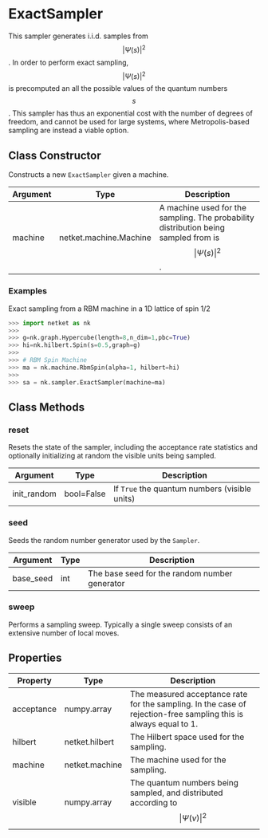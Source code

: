 # ExactSampler
This sampler generates i.i.d. samples from $$|\Psi(s)|^2$$.
 In order to perform exact sampling, $$|\Psi(s)|^2$$ is precomputed an all
 the possible values of the quantum numbers $$s$$. This sampler has thus an
 exponential cost with the number of degrees of freedom, and cannot be used
 for large systems, where Metropolis-based sampling are instead a viable
 option.

## Class Constructor
Constructs a new ``ExactSampler`` given a machine.

|Argument|         Type         |                                            Description                                             |
|--------|----------------------|----------------------------------------------------------------------------------------------------|
|machine |netket.machine.Machine|A machine used for the sampling. The probability distribution being sampled from is $$\|\Psi(s)\|^2$$.|


### Examples
Exact sampling from a RBM machine in a 1D lattice of spin 1/2

```python
>>> import netket as nk
>>>
>>> g=nk.graph.Hypercube(length=8,n_dim=1,pbc=True)
>>> hi=nk.hilbert.Spin(s=0.5,graph=g)
>>>
>>> # RBM Spin Machine
>>> ma = nk.machine.RbmSpin(alpha=1, hilbert=hi)
>>>
>>> sa = nk.sampler.ExactSampler(machine=ma)

```



## Class Methods 
### reset
Resets the state of the sampler, including the acceptance rate statistics
and optionally initializing at random the visible units being sampled.

| Argument  |   Type   |                  Description                  |
|-----------|----------|-----------------------------------------------|
|init_random|bool=False|If ``True`` the quantum numbers (visible units)|


### seed
Seeds the random number generator used by the ``Sampler``.

|Argument |Type|                 Description                 |
|---------|----|---------------------------------------------|
|base_seed|int |The base seed for the random number generator|


### sweep
Performs a sampling sweep. Typically a single sweep
consists of an extensive number of local moves.



## Properties

| Property |               Type               |                                                        Description                                                        |
|----------|----------------------------------|---------------------------------------------------------------------------------------------------------------------------|
|acceptance|         numpy.array              | The measured acceptance rate for the sampling.         In the case of rejection-free sampling this is always equal to 1.  |
|hilbert   |         netket.hilbert           | The Hilbert space used for the sampling.                                                                                  |
|machine   |         netket.machine           | The machine used for the sampling.                                                                                        |
|visible   |                       numpy.array| The quantum numbers being sampled,                        and distributed according to $$\|\Psi(v)\|^2$$                    |

